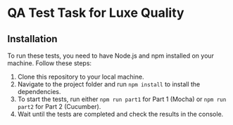 # QA Test Task for Luxe Quality

## Installation

To run these tests, you need to have Node.js and npm installed on your machine. Follow these steps:

1. Clone this repository to your local machine.
2. Navigate to the project folder and run `npm install` to install the dependencies.
3. To start the tests, run either `npm run part1` for Part 1 (Mocha) or `npm run part2` for Part 2 (Cucumber).
4. Wait until the tests are completed and check the results in the console.